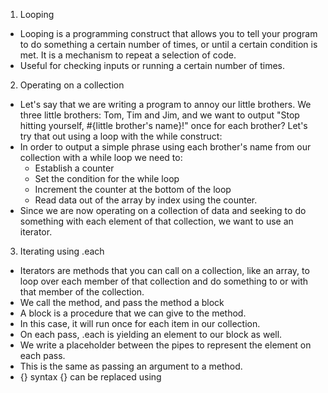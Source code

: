 1. Looping
  + Looping is a programming construct that allows you to tell your program to do something a certain number of times, or until a certain condition is met. It is a mechanism to repeat a selection of code.
  + Useful for checking inputs or running a certain number of times.
2. Operating on a collection
  + Let's say that we are writing a program to annoy our little brothers. We three little brothers: Tom, Tim and Jim, and we want to output "Stop hitting yourself, #{little brother's name}!" once for each brother? Let's try that out using a loop with the while construct: 
  + In order to output a simple phrase using each brother's name from our collection with a while loop we need to:
    * Establish a counter
    * Set the condition for the while loop
    * Increment the counter at the bottom of the loop
    * Read data out of the array by index using the counter.
  + Since we are now operating on a collection of data and seeking to do something with each element of that collection, we want to use an iterator.
3. Iterating using .each
  + Iterators are methods that you can call on a collection, like an array, to loop over each member of that collection and do something to or with that member of the collection.
  + We call the method, and pass the method a block
  + A block is a procedure that we can give to the method. 
  + In this case, it will run once for each item in our collection. 
  + On each pass, .each is yielding an element to our block as well.
  + We write a placeholder between the pipes to represent the element on each pass.
  + This is the same as passing an argument to a method. 
+ {} syntax
  {} can be replaced using 



